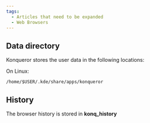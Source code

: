 ```yaml
---
tags:
  - Articles that need to be expanded
  - Web Browsers
---
```

## Data directory

Konqueror stores the user data in the following locations:

On Linux:

    /home/$USER/.kde/share/apps/konqueror

## History

The browser history is stored in **konq_history**
